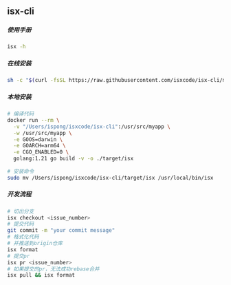 ## isx-cli

##### 使用手册

```bash
isx -h
```

##### 在线安装

```bash
sh -c "$(curl -fsSL https://raw.githubusercontent.com/isxcode/isx-cli/main/install.sh)"
```

##### 本地安装

```bash
# 编译代码
docker run --rm \
  -v "/Users/ispong/isxcode/isx-cli":/usr/src/myapp \
  -w /usr/src/myapp \
  -e GOOS=darwin \
  -e GOARCH=arm64 \
  -e CGO_ENABLED=0 \
  golang:1.21 go build -v -o ./target/isx
  
# 安装命令
sudo mv /Users/ispong/isxcode/isx-cli/target/isx /usr/local/bin/isx
```

##### 开发流程

```bash
# 切出分支
isx checkout <issue_number>
# 提交代码
git commit -m "your commit message"
# 格式化代码
# 并推送到origin仓库
isx format
# 提交pr
isx pr <issue_number>
# 如果提交的pr，无法成功rebase合并
isx pull && isx format
```
